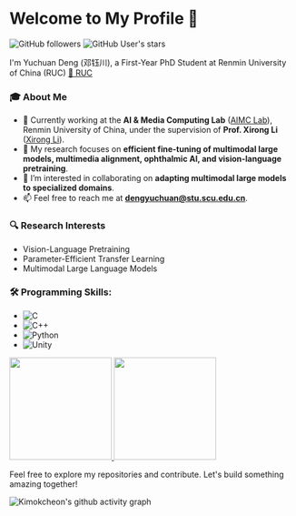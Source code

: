 # Welcome to My Profile 👋
![GitHub followers](https://img.shields.io/github/followers/Kimokcheon?logo=Github)
![GitHub User's stars](https://img.shields.io/github/stars/Kimokcheon?affiliations=OWNER%2CCOLLABORATOR&label=all%20stars&logo=Github)


I'm Yuchuan Deng (邓钰川), a First-Year PhD Student at Renmin University of China (RUC) [🔗 RUC](https://www.ruc.edu.cn/)

### 🎓 About Me  
- 🔭 Currently working at the **AI & Media Computing Lab** ([AIMC Lab](https://ruc-aimc-lab.github.io/)), Renmin University of China, under the supervision of **Prof. Xirong Li** ([Xirong Li](https://lixirong.net/)).  
- 🌱 My research focuses on **efficient fine-tuning of multimodal large models, multimedia alignment, ophthalmic AI, and vision-language pretraining**.  
- 👯 I’m interested in collaborating on **adapting multimodal large models to specialized domains**.  
- 📫 Feel free to reach me at **dengyuchuan@stu.scu.edu.cn**.  

### 🔍 **Research Interests**  

- Vision-Language Pretraining  
- Parameter-Efficient Transfer Learning  
- Multimodal Large Language Models  

### 🛠️ Programming Skills:

- ![C](https://img.shields.io/badge/-C-000?&logo=C)
- ![C++](https://img.shields.io/badge/-C++-000?&logo=c%2b%2b&logoColor=00599C)
- ![Python](https://img.shields.io/badge/-Python-000?&logo=Python)
- ![Unity](https://img.shields.io/badge/-Unity-000?&logo=Unity)

<a href="https://github.com/Kimokcheon">
  <img height="180em" src="https://github-readme-stats.vercel.app/api?username=Kimokcheon&count_private=true&show_icons=true&title_color=fff&icon_color=79ff97&text_color=9f9f9f&bg_color=151515" />
  <img height="180em" src="https://github-readme-stats.vercel.app/api/top-langs/?username=Kimokcheon&hide=html,javascript,css&title_color=fff&icon_color=79ff97&text_color=9f9f9f&bg_color=151515&layout=compact" />
</a>

Feel free to explore my repositories and contribute. Let's build something amazing together!

![Kimokcheon's github activity graph](https://github-readme-activity-graph.vercel.app/graph?username=Kimokcheon)
